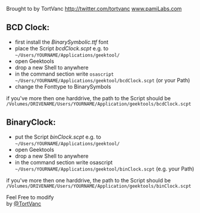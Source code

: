 Brought to by TortVanc
http://twitter.com/tortvanc
www.pamiLabs.com

## BCD Clock:  
* first install the _BinarySymbolic.ttf_ font  
* place the Script _bcdClock.scpt_ e.g. to `~/Users/YOURNAME/Applications/geektool/`  
* open Geektools  
* drop a new Shell to anywhere  
* in the command section write `osascript ~/Users/YOURNAME/Applications/geektool/bcdClock.scpt` 
(or your Path)  
* change the Fonttype to BinarySymbols  
  
if you've more then one harddrive, the path to the Script should be `/Volumes/DRIVENAME/Users/YOURNAME/Application/geektools/bcdClock.scpt`  
  
  
## BinaryClock:  
* put the Script _binClock.scpt_ e.g. to `~/Users/YOURNAME/Applications/geektool/`  
* open Geektools  
* drop a new Shell to anywhere  
* in the command section write osascript `~/Users/YOURNAME/Applications/geektool/binClock.scpt`
(e.g. your Path)  
  
if you've more then one harddrive, the path to the Script should be `/Volumes/DRIVENAME/Users/YOURNAME/Application/geektools/binClock.scpt`  
  
Feel Free to modify    
by [@TortVanc](http://twitter.com/tortvanc "TortVanc@Twitter")